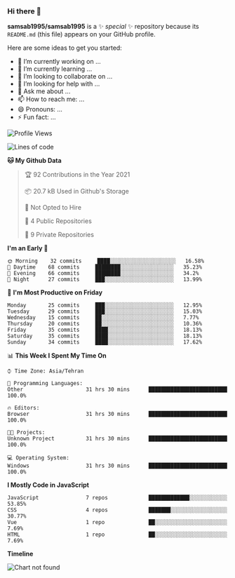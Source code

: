 ### Hi there 👋

**samsab1995/samsab1995** is a ✨ _special_ ✨ repository because its `README.md` (this file) appears on your GitHub profile.

Here are some ideas to get you started:

- 🔭 I’m currently working on ...
- 🌱 I’m currently learning ...
- 👯 I’m looking to collaborate on ...
- 🤔 I’m looking for help with ...
- 💬 Ask me about ...
- 📫 How to reach me: ...
- 😄 Pronouns: ...
- ⚡ Fun fact: ...

<!--START_SECTION:waka-->
![Profile Views](http://img.shields.io/badge/Profile%20Views-28-blue)

![Lines of code](https://img.shields.io/badge/From%20Hello%20World%20I%27ve%20Written-258345%20lines%20of%20code-blue)

**🐱 My Github Data** 

> 🏆 92 Contributions in the Year 2021
 > 
> 📦 20.7 kB Used in Github's Storage 
 > 
> 🚫 Not Opted to Hire
 > 
> 📜 4 Public Repositories 
 > 
> 🔑 9 Private Repositories  
 > 
**I'm an Early 🐤** 

```text
🌞 Morning    32 commits     ████░░░░░░░░░░░░░░░░░░░░░   16.58% 
🌆 Daytime    68 commits     ████████░░░░░░░░░░░░░░░░░   35.23% 
🌃 Evening    66 commits     ████████░░░░░░░░░░░░░░░░░   34.2% 
🌙 Night      27 commits     ███░░░░░░░░░░░░░░░░░░░░░░   13.99%

```
📅 **I'm Most Productive on Friday** 

```text
Monday       25 commits     ███░░░░░░░░░░░░░░░░░░░░░░   12.95% 
Tuesday      29 commits     ███░░░░░░░░░░░░░░░░░░░░░░   15.03% 
Wednesday    15 commits     ██░░░░░░░░░░░░░░░░░░░░░░░   7.77% 
Thursday     20 commits     ██░░░░░░░░░░░░░░░░░░░░░░░   10.36% 
Friday       35 commits     ████░░░░░░░░░░░░░░░░░░░░░   18.13% 
Saturday     35 commits     ████░░░░░░░░░░░░░░░░░░░░░   18.13% 
Sunday       34 commits     ████░░░░░░░░░░░░░░░░░░░░░   17.62%

```


📊 **This Week I Spent My Time On** 

```text
⌚︎ Time Zone: Asia/Tehran

💬 Programming Languages: 
Other                    31 hrs 30 mins      █████████████████████████   100.0%

🔥 Editors: 
Browser                  31 hrs 30 mins      █████████████████████████   100.0%

🐱‍💻 Projects: 
Unknown Project          31 hrs 30 mins      █████████████████████████   100.0%

💻 Operating System: 
Windows                  31 hrs 30 mins      █████████████████████████   100.0%

```

**I Mostly Code in JavaScript** 

```text
JavaScript               7 repos             █████████████░░░░░░░░░░░░   53.85% 
CSS                      4 repos             ███████░░░░░░░░░░░░░░░░░░   30.77% 
Vue                      1 repo              ██░░░░░░░░░░░░░░░░░░░░░░░   7.69% 
HTML                     1 repo              ██░░░░░░░░░░░░░░░░░░░░░░░   7.69%

```


**Timeline**

![Chart not found](https://raw.githubusercontent.com/samsab1995/samsab1995/main/charts/bar_graph.png) 


<!--END_SECTION:waka-->
